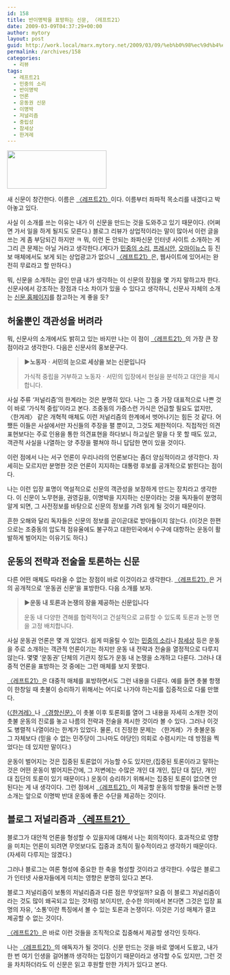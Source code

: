 ```yaml
---
id: 158
title: 반이명박을 표방하는 신문, 〈레프트21〉
date: 2009-03-09T04:37:29+00:00
author: mytory
layout: post
guid: http://work.local/marx.mytory.net/2009/03/09/%eb%b0%98%ec%9d%b4%eb%aa%85%eb%b0%95%ec%9d%84-%ed%91%9c%eb%b0%a9%ed%95%98%eb%8a%94-%ec%8b%a0%eb%ac%b8-%e3%80%88%eb%a0%88%ed%94%84%ed%8a%b821%e3%80%89/
permalink: /archives/158
categories:
  - 리뷰
tags:
  - 레프트21
  - 민중의 소리
  - 반이명박
  - 언론
  - 운동권 신문
  - 이명박
  - 저널리즘
  - 중립성
  - 참세상
  - 한겨레
---
```

<img src="http://work.local/marx.mytory.net/wp-content/uploads/1/cfile21.uf.1569E30F49B49A9AEFF3FF.PNG" class="aligncenter" width="232" height="89" alt="" filename="left21.PNG" filemime="" />

새 신문이 창간한다. 이름은 [〈레프트21〉](http://wspaper.org)이다. 이름부터 좌파적 목소리를 내겠다고 박아놓고 있다.

사실 이 소개를 쓰는 이유는 내가 이 신문을 만드는 것을 도와주고 있기 때문이다. (어쩌면 가서 일을 하게 될지도 모른다.) 블로그 리뷰가 상업적이라는 말이 많아서 이런 글을 쓰는 게 좀 부담되긴 하지만 ㅋ 뭐, 이런 돈 안되는 좌파신문 인터넷 사이트 소개하는 게 그리 큰 문제는 아닐 거라고 생각한다.(게다가 <a href="http://www.vop.co.kr" target="_blank">민중의 소리</a>, <a href="http://www.pressian.com" target="_blank">프레시안</a>, <a href="http://www.ohmynews.com" target="_blank">오마이뉴스</a> 등 진보 매체에서도 보게 되는 상업광고가 없으니 [〈레프트21〉](http://wspaper.org)은, 웹사이트에 있어서는 완전히 무료라고 할 만하다.)

뭐, 신문을 소개하는 글인 만큼 내가 생각하는 이 신문의 장점을 몇 가지 말하고자 한다. 신문사에서 강조하는 장점과 다소 차이가 있을 수 있다고 생각하니, 신문사 자체의 소개는 [신문 홈페이지](http://wspaper.org)를 참고하는 게 좋을 듯?

## 허울뿐인 객관성을 버려라

뭐, 신문사의 소개에서도 밝히고 있는 바지만 나는 이 점이 [〈레프트21〉](http://wspaper.org)의 가장 큰 장점이라고 생각한다. 다음은 신문사의 홍보문구다.

> **▶노동자ㆍ서민의 눈으로 세상을 보는 신문입니다**
> 
> 가식적 중립을 거부하고 노동자ㆍ서민의 입장에서 현실을 분석하고 대안을 제시합니다.
> 
> </BLOCKQUOTE>
> 
> 사실 주류 ‘저널리즘’의 한계라는 것은 분명히 있다. 나는 그 중 가장 대표적으로 나쁜 것이 바로 ‘가식적 중립’이라고 본다. 조중동의 가증스런 가식은 언급할 필요도 없지만, 〈한겨레〉 같은 개혁적 매체도 이런 저널리즘의 한계에서 벗어나기는 힘든 것 같다. 어쨌든 이들은 사설에서만 자신들의 주장을 펼 뿐이고, 그것도 제한적이다. 직접적인 의견표현보다는 주로 인용을 통한 의견표현을 하다보니 하고싶은 말을 다 못 할 때도 있고, 객관적 사실을 나열하는 양 주장을 펼쳐야 하니 답답한 면이 있을 것이다.
> 
> 이런 점에서 나는 서구 언론이 우리나라의 언론보다는 좀더 양심적이라고 생각한다. 자세히는 모르지만 분명한 것은 언론이 지지하는 대통령 후보를 공개적으로 밝힌다는 점이다.
> 
> 나는 이런 입장 표명이 역설적으로 신문의 객관성을 보장하게 만드는 장치라고 생각한다. 이 신문이 노무현을, 권영길을, 이명박을 지지하는 신문이라는 것을 독자들이 분명히 알게 되면, 그 사전정보를 바탕으로 신문의 정보를 가려 읽게 될 것이기 때문이다.
> 
> 흔한 오해와 달리 독자들은 신문의 정보를 곧이곧대로 받아들이지 않는다. (이것은 한편으로는 조중동의 압도적 점유율에도 불구하고 대한민국에서 수구에 대항하는 운동이 활발하게 벌어지는 이유기도 하다.)
> 
> ## 운동의 전략과 전술을 토론하는 신문
> 
> 다른 어떤 매체도 따라올 수 없는 장점이 바로 이것이라고 생각한다. [〈레프트21〉](http://wspaper.org)은 거의 공개적으로 ‘운동권 신문’을 표방한다. 다음 소개를 보자.
> 
> > **▶운동 내 토론과 논쟁의 장을 제공하는 신문입니다**
> > 
> > 운동 내 다양한 견해를 협력적이고 건설적으로 교류할 수 있도록 토론과 논쟁 면을 고정 배치합니다.
> > 
> > </BLOCKQUOTE>
> > 
> > 사실 운동권 언론은 몇 개 있었다. 쉽게 떠올릴 수 있는 <a href="http://www.vop.co.kr" target="_blank">민중의 소리</a>나 <a href="http://www.newscham.net" target="_blank">참세상</a> 등은 운동을 주로 소개하는 객관적 언론이기는 하지만 운동 내 전략과 전술을 열정적으로 다루지 않는다. 몇몇 ‘운동권’ 단체의 기관지 정도가 운동 내 논쟁을 소개하고 다룬다. 그러나 대중적 언론을 표방하는 것 중에는 그런 매체를 보지 못했다.
> > 
> > [〈레프트21〉](http://wspaper.org)은 대중적 매체를 표방하면서도 그런 내용을 다룬다. 예를 들면 촛불 항쟁이 한창일 때 촛불이 승리하기 위해서는 어디로 나가야 하는지를 집중적으로 다룰 만했다.
> > 
> > (<a href="http://www.hani.co.kr" target="_blank">〈한겨레〉</a>나 <a href="http://www.khan.co.kr" target="_blank">〈경향신문〉</a>이 촛불 이후 토론회를 열어 그 내용을 자세히 소개한 것이 촛불 운동의 진로를 놓고 나름의 전략과 전술을 제시한 것이라 볼 수 있다. 그러나 이것도 병렬적 나열이라는 한계가 있었다. 물론, 더 진정한 문제는 〈한겨레〉가 촛불운동 그 자체보다 (믿을 수 없는 민주당이 그나마도 야당인) 의회로 수렴시키는 데 방점을 찍었다는 데 있지만 말이다.)
> > 
> > 운동이 벌어지는 것은 집중된 토론없이 가능할 수도 있지만,(집중된 토론이라고 말하는 것은 어떤 운동이 벌어지든간에, 그 저변에는 수많은 개인 대 개인, 집단 대 집단, 개인 대 집단의 토론이 있기 때문이다.) 운동이 승리하기 위해서는 집중된 토론이 없으면 안 된다는 게 내 생각이다. 그런 점에서 [〈레프트21〉](http://wspaper.org)이 제공할 운동의 방향을 둘러싼 논쟁 소개는 앞으로 이명박 반대 운동에 좋은 수단을 제공하는 것이다.
> > 
> > ## 블로그 저널리즘과 [〈레프트21〉](http://wspaper.org)
> > 
> > 블로그가 대안적 언론을 형성할 수 있을지에 대해서 나는 회의적이다. 효과적으로 영향을 미치는 언론이 되려면 무엇보다도 집중과 조직이 필수적이라고 생각하기 때문이다.(자세히 다루지는 않겠다.)
> > 
> > 그러나 블로그는 여론 형성에 중요한 한 축을 형성할 것이라고 생각한다. 수많은 블로그가 인터넷 사용자들에게 미치는 영향은 분명히 있다고 본다.
> > 
> > 블로그 저널리즘이 보통의 저널리즘과 다른 점은 무엇일까? 요즘 이 블로그 저널리즘이라는 것도 많이 왜곡되고 있는 것처럼 보이지만, 순수한 의미에서 본다면 그것은 입장 표명의 자유, ‘소통’이란 특징에서 볼 수 있는 토론과 논쟁이다. 이것은 기성 매체가 결코 제공할 수 없는 것이다.
> > 
> > [〈레프트21〉](http://wspaper.org)은 바로 이런 것들을 조직적으로 집중해서 제공할 생각인 듯하다.
> > 
> > 나는 [〈레프트21〉](http://wspaper.org)의 애독자가 될 것이다. 신문 만드는 것을 바로 옆에서 도왔고, 내가 한 번 여기 인생을 걸어볼까 생각하는 입장이기 때문이라고 생각할 수도 있지만, 그런 것을 차치하더라도 이 신문은 읽고 후원할 만한 가치가 있다고 본다.